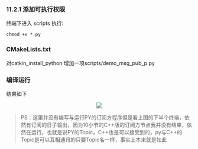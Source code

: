 ### 11.2.1 添加可执行权限
终端下进入 scripts 执行:

    chmod +x *.py

### CMakeLists.txt
对catkin_install_python
增加一项scripts/demo_msg_pub_p.py
### 编译运行
结果如下

<div align=center>
<img src="https://s2.loli.net/2022/01/22/HdpJyF3GtEjcWif.png"/>
</div>

>PS：这里并没有编写与运行PY的订阅方程序但是看上图的下半个终端，依然有订阅的日子输出，因为10小节的C++版的订阅方节点我并没有结束，依然在运行，也就是说PY的Topic，C++也是可以接受到的，py与C++的Topic是可以互相通讯的只要Topic名一样，事实上本来就是如此  
